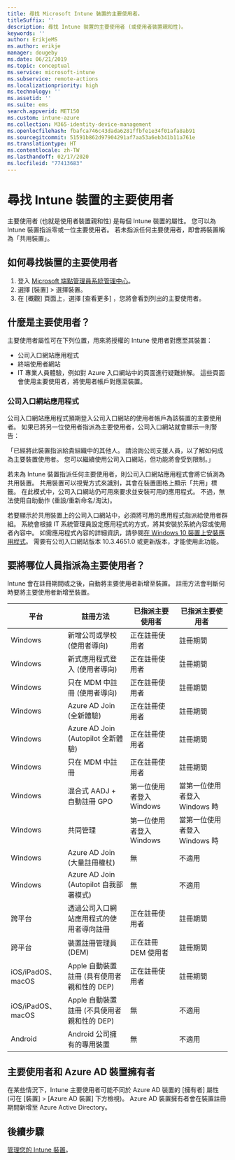 ```yaml
---
title: 尋找 Microsoft Intune 裝置的主要使用者。
titleSuffix: ''
description: 尋找 Intune 裝置的主要使用者 (或使用者裝置親和性)。
keywords: ''
author: ErikjeMS
ms.author: erikje
manager: dougeby
ms.date: 06/21/2019
ms.topic: conceptual
ms.service: microsoft-intune
ms.subservice: remote-actions
ms.localizationpriority: high
ms.technology: ''
ms.assetid: ''
ms.suite: ems
search.appverid: MET150
ms.custom: intune-azure
ms.collection: M365-identity-device-management
ms.openlocfilehash: fbafca746c43dada6281ffbfe1e34f01afa8ab91
ms.sourcegitcommit: 51591b862d97904291af7aa53a6eb341b11a761e
ms.translationtype: HT
ms.contentlocale: zh-TW
ms.lasthandoff: 02/17/2020
ms.locfileid: "77413683"
---
```

# <a name="find-the-primary-user-of-an-intune-device"></a>尋找 Intune 裝置的主要使用者

主要使用者 (也就是使用者裝置親和性) 是每個 Intune 裝置的屬性。 您可以為 Intune 裝置指派零或一位主要使用者。 若未指派任何主要使用者，即會將裝置稱為「共用裝置」。

## <a name="how-to-find-a-devices-primary-user"></a>如何尋找裝置的主要使用者

1. 登入 [Microsoft 端點管理員系統管理中心](https://go.microsoft.com/fwlink/?linkid=2109431)。
2. 選擇 [裝置]  > 選擇裝置。
3. 在 [概觀]  頁面上，選擇 [查看更多]  ，您將會看到列出的主要使用者。

## <a name="what-is-the-primary-user"></a>什麼是主要使用者？
主要使用者屬性可在下列位置，用來將授權的 Intune 使用者對應至其裝置：
- 公司入口網站應用程式
- 終端使用者網站
- IT 專業人員體驗，例如對 Azure 入口網站中的頁面進行疑難排解。 這些頁面會使用主要使用者，將使用者帳戶對應至裝置。    

### <a name="company-portal-app"></a>公司入口網站應用程式
公司入口網站應用程式預期登入公司入口網站的使用者帳戶為該裝置的主要使用者。 如果已將另一位使用者指派為主要使用者，公司入口網站就會顯示一則警告：

「已經將此裝置指派給貴組織中的其他人。 請洽詢公司支援人員，以了解如何成為主要裝置使用者。 您可以繼續使用公司入口網站，但功能將會受到限制。」

若未為 Intune 裝置指派任何主要使用者，則公司入口網站應用程式會將它偵測為共用裝置。 共用裝置可以視覺方式來識別，其會在裝置圖格上顯示「共用」標籤。 在此模式中，公司入口網站仍可用來要求並安裝可用的應用程式。 不過，無法使用自助動作 (重設/重新命名/淘汰)。  

若要顯示於共用裝置上的公司入口網站中，必須將可用的應用程式指派給使用者群組。 系統會根據 IT 系統管理員設定應用程式的方式，將其安裝於系統內容或使用者內容中。 如需應用程式內容的詳細資訊，請參閱[在 Windows 10 裝置上安裝應用程式](../apps/apps-windows-10-app-deploy.md)。 需要有公司入口網站版本 10.3.4651.0 或更新版本，才能使用此功能。


## <a name="who-is-assigned-as-the-primary-user"></a>要將哪位人員指派為主要使用者？
Intune 會在註冊期間或之後，自動將主要使用者新增至裝置。 註冊方法會判斷何時要將主要使用者新增至裝置。

| 平台 | 註冊方法 | 已指派主要使用者 | 已指派主要使用者 |
| ---- | ---- | ---- | ---- |
| Windows | 新增公司或學校 (使用者導向) | 正在註冊使用者 | 註冊期間 |   
| Windows | 新式應用程式登入 (使用者導向) | 正在註冊使用者 | 註冊期間 | 
| Windows | 只在 MDM 中註冊 (使用者導向) | 正在註冊使用者 | 註冊期間 | 
| Windows | Azure AD Join (全新體驗) | 正在註冊使用者 | 註冊期間 | 
| Windows | Azure AD Join (Autopilot 全新體驗) | 正在註冊使用者 | 註冊期間 | 
| Windows | 只在 MDM 中註冊 | 正在註冊使用者 | 註冊期間 | 
| Windows | 混合式 AADJ + 自動註冊 GPO | 第一位使用者登入 Windows | 當第一位使用者登入 Windows 時| 
| Windows | 共同管理 | 第一位使用者登入 Windows | 當第一位使用者登入 Windows 時 | 
| Windows | Azure AD Join (大量註冊權杖) | 無 | 不適用 | 
| Windows | Azure AD Join (Autopilot 自我部署模式) | 無 | 不適用 | 
| 跨平台 | 透過公司入口網站應用程式的使用者導向註冊 | 正在註冊使用者 | 註冊期間 |
| 跨平台 | 裝置註冊管理員 (DEM) | 正在註冊 DEM 使用者 | 註冊期間 |
| iOS/iPadOS、macOS | Apple 自動裝置註冊 (具有使用者親和性的 DEP) | 正在註冊使用者 | 註冊期間 |
| iOS/iPadOS、macOS | Apple 自動裝置註冊 (不具使用者親和性的 DEP) | 無 | 不適用 |
| Android | Android 公司擁有的專用裝置 | 無 | 不適用 |

## <a name="primary-user-and-azure-ad-device-owner"></a>主要使用者和 Azure AD 裝置擁有者
在某些情況下，Intune 主要使用者可能不同於 Azure AD 裝置的 [擁有者]  屬性 (可在 [裝置]   > [Azure AD 裝置]  下方檢視)。 Azure AD 裝置擁有者會在裝置註冊期間新增至 Azure Active Directory。

## <a name="next-steps"></a>後續步驟
[管理您的 Intune 裝置](device-management.md)。
